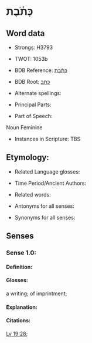 # כְּתֹ֫בֶת

<!-- Status: S2="NeedsEdits" -->
<!-- Lexica used for edits:   -->

## Word data

* Strongs: H3793

* TWOT: 1053b

* BDB Reference: [כְּתֹ֫בֶת](rc://en/bdb/dict/k.dn.ac)

* BDB Root: [כתב](rc://en/bdb/dict/k.dn.aa)

* Alternate spellings:

* Principal Parts:

* Part of Speech:

Noun Feminine

* Instances in Scripture: TBS

## Etymology:

* Related Language glosses:

* Time Period/Ancient Authors:

* Related words:

* Antonyms for all senses:

* Synonyms for all senses:

## Senses

### Sense 1.0:

#### Definition:

#### Glosses:

a writing; of imprintment; 

#### Explanation:

#### Citations:

[Lv 19:28](rc://he/uhb/book/lev/19/28); 

